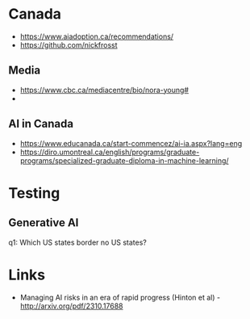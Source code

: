 # Canada
- https://www.aiadoption.ca/recommendations/
- https://github.com/nickfrosst

## Media
- https://www.cbc.ca/mediacentre/bio/nora-young#
- 
## AI in Canada
- https://www.educanada.ca/start-commencez/ai-ia.aspx?lang=eng
- https://diro.umontreal.ca/english/programs/graduate-programs/specialized-graduate-diploma-in-machine-learning/


# Testing
## Generative AI
q1: Which US states border no US states?

# Links
- Managing AI risks in an era of rapid progress (Hinton et al) - http://arxiv.org/pdf/2310.17688
